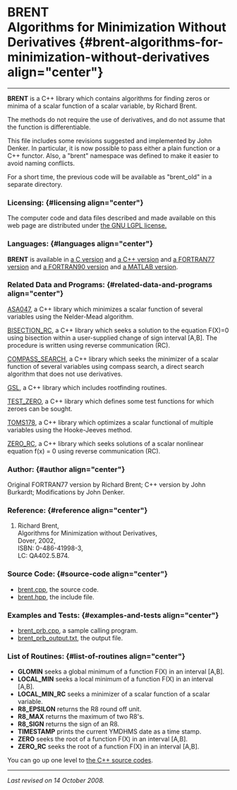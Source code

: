 BRENT\
Algorithms for Minimization Without Derivatives {#brent-algorithms-for-minimization-without-derivatives align="center"}
===============================================

------------------------------------------------------------------------

**BRENT** is a C++ library which contains algorithms for finding zeros
or minima of a scalar function of a scalar variable, by Richard Brent.

The methods do not require the use of derivatives, and do not assume
that the function is differentiable.

This file includes some revisions suggested and implemented by John
Denker. In particular, it is now possible to pass either a plain
function or a C++ functor. Also, a "brent" namespace was defined to make
it easier to avoid naming conflicts.

For a short time, the previous code will be available as "brent\_old" in
a separate directory.

### Licensing: {#licensing align="center"}

The computer code and data files described and made available on this
web page are distributed under [the GNU LGPL
license.](../../txt/gnu_lgpl.txt)

### Languages: {#languages align="center"}

**BRENT** is available in [a C version](../../c_src/brent/brent.md)
and [a C++ version](../../master/brent/brent.md) and [a FORTRAN77
version](../../f77_src/brent/brent.md) and [a FORTRAN90
version](../../f_src/brent/brent.md) and [a MATLAB
version](../../m_src/brent/brent.md).

### Related Data and Programs: {#related-data-and-programs align="center"}

[ASA047](../../master/asa047/asa047.md), a C++ library which
minimizes a scalar function of several variables using the Nelder-Mead
algorithm.

[BISECTION\_RC](../../master/bisection_rc/bisection_rc.md), a C++
library which seeks a solution to the equation F(X)=0 using bisection
within a user-supplied change of sign interval \[A,B\]. The procedure is
written using reverse communication (RC).

[COMPASS\_SEARCH](../../master/compass_search/compass_search.md), a
C++ library which seeks the minimizer of a scalar function of several
variables using compass search, a direct search algorithm that does not
use derivatives.

[GSL](../../master/gsl/gsl.md), a C++ library which includes
rootfinding routines.

[TEST\_ZERO](../../master/test_zero/test_zero.md), a C++ library
which defines some test functions for which zeroes can be sought.

[TOMS178](../../master/toms178/toms178.md), a C++ library which
optimizes a scalar functional of multiple variables using the
Hooke-Jeeves method.

[ZERO\_RC](../../master/zero_rc/zero_rc.md), a C++ library which
seeks solutions of a scalar nonlinear equation f(x) = 0 using reverse
communication (RC).

### Author: {#author align="center"}

Original FORTRAN77 version by Richard Brent; C++ version by John
Burkardt; Modifications by John Denker.

### Reference: {#reference align="center"}

1.  Richard Brent,\
    Algorithms for Minimization without Derivatives,\
    Dover, 2002,\
    ISBN: 0-486-41998-3,\
    LC: QA402.5.B74.

### Source Code: {#source-code align="center"}

-   [brent.cpp](brent.cpp), the source code.
-   [brent.hpp](brent.hpp), the include file.

### Examples and Tests: {#examples-and-tests align="center"}

-   [brent\_prb.cpp](brent_prb.cpp), a sample calling program.
-   [brent\_prb\_output.txt](brent_prb_output.txt), the output file.

### List of Routines: {#list-of-routines align="center"}

-   **GLOMIN** seeks a global minimum of a function F(X) in an interval
    \[A,B\].
-   **LOCAL\_MIN** seeks a local minimum of a function F(X) in an
    interval \[A,B\].
-   **LOCAL\_MIN\_RC** seeks a minimizer of a scalar function of a
    scalar variable.
-   **R8\_EPSILON** returns the R8 round off unit.
-   **R8\_MAX** returns the maximum of two R8's.
-   **R8\_SIGN** returns the sign of an R8.
-   **TIMESTAMP** prints the current YMDHMS date as a time stamp.
-   **ZERO** seeks the root of a function F(X) in an interval \[A,B\].
-   **ZERO\_RC** seeks the root of a function F(X) in an interval
    \[A,B\].

You can go up one level to [the C++ source codes](../cpp_src.md).

------------------------------------------------------------------------

*Last revised on 14 October 2008.*
